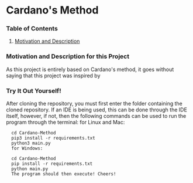 # Cardano's Method

### Table of Contents
1. [Motivation and Description](#motivation-and-description-for-this-project)


### Motivation and Description for this Project
As this project is entirely based on Cardano's method, it goes without saying that this project was inspired by 


### Try It Out Yourself!
After cloning the repository, you must first enter the folder containing the cloned repository. If an IDE is being used, this can be done through the IDE itself, however, if not, then the following commands can be used to run the program through the terminal:
for Linux and Mac:

```
  cd Cardano-Method
  pip3 install -r requirements.txt
  python3 main.py    
  for Windows:
```

```
  cd Cardano-Method
  pip install -r requirements.txt
  python main.py
  The program should then execute! Cheers!
```

